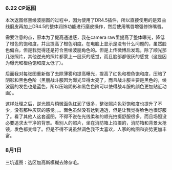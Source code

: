 ### 6.22 CP返图

本次返图修黑绫波丽图的过程中，因为使用了DR4.5插件，所以直接使用的是双曲线磨皮再加上DR4.5的整体润饰功能进行磨皮操作，然后使用嘴唇增强修饰嘴唇。

需要注意的点，原本为了提高通透感，我在camera raw里提高了整体曝光，降低了橙色的饱和度，并且提高了橙色明度。在电脑上显示是没有什么问题的，虽然脸色偏白，但是我觉得还是符合黑绫波丽角色的。但是上传微博后发现，除了顺光那几张照片，其他逆光的照片都蒙上一层灰的感觉，而且脸部都很灰的感觉（这是因为曝光和橙色饱和度太低了）。

后面我对每张图重新做了去除薄雾和提高曝光，提高了红色和橙色饱和度，压暗了阴影和黑色色阶（黑丽战斗服因为曝光显得太亮了，而且战斗服主要是黑色的，绫波丽的发色也是蓝色，所以压暗阴影和黑色色阶可以使得战斗服的颜色更加贴近动画）。

这样处理之后，逆光照片稍微面色红润了很多，整张照片色彩饱和度也提升了不少，没有那种灰灰的感觉。。。面色虽然没有达到通透，但是让我觉得脸色也很舒服了。看了其他人这套返图，不得不说在光线柔和的顺光拍摄舒服很多，而且场照没必要追求太干净的背景。看别人的照片，坐在消防箱上拍摄的，消防箱和背景太抢镜，发色都变绿了。但是不得不说虽然调色我不太喜欢，人家的构图和姿势更加丰富。

### 8月1日

三坑返图：选区加高斯模糊去除杂毛。